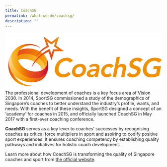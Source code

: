 ```yaml
---
title: CoachSG
permalink: /what-we-do/coachsg/
description: ""
---
```

![](/images/Support/Coache's%20Corner/CoachSG%20Logo%20Full%20Color%20(1).png)
The professional development of coaches is a key focus area of Vision 2030. In 2014, SportSG commissioned a study of the demographics of Singapore’s coaches to better understand the industry’s profile, wants, and needs. With the benefit of these insights, SportSG designed a concept of an ‘academy’ for coaches in 2015, and officially launched CoachSG in May 2017 with a first-ever coaching conference. 

**CoachSG** serves as a key lever to coaches’ successes by recognising coaches as critical force multipliers in sport and aspiring to codify positive sport experiences. It ensures coaching competency by establishing quality pathways and initiatives for holistic coach development. 

Learn more about how CoachSG is transforming the quality of Singapore coaches and sport from [the official website](https://coachsg.sportsingapore.gov.sg/).
